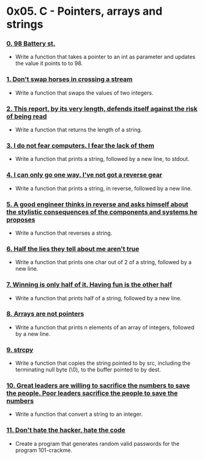 # 0x05. C - Pointers, arrays and strings

### [0. 98 Battery st.](./0-reset_to_98.c)
* Write a function that takes a pointer to an int as parameter and updates the value it points to to 98.

### [1. Don't swap horses in crossing a stream](./1-swap.c)
* Write a function that swaps the values of two integers.

### [2. This report, by its very length, defends itself against the risk of being read](./2-strlen.c)
* Write a function that returns the length of a string.

### [3. I do not fear computers. I fear the lack of them](./3-puts.c)
* Write a function that prints a string, followed by a new line, to stdout.

### [4. I can only go one way. I've not got a reverse gear](./4-print_rev.c)
* Write a function that prints a string, in reverse, followed by a new line.

### [5. A good engineer thinks in reverse and asks himself about the stylistic consequences of the components and systems he proposes](./5-rev_string.c)
* Write a function that reverses a string.

### [6. Half the lies they tell about me aren't true](./6-puts2.c)
* Write a function that prints one char out of 2 of a string, followed by a new line.

### [7. Winning is only half of it. Having fun is the other half](./7-puts_half.c)
* Write a function that prints half of a string, followed by a new line.

### [8. Arrays are not pointers](./8-print_array.c)
* Write a function that prints n elements of an array of integers, followed by a new line.

### [9. strcpy](./9-strcpy.c)
* Write a function that copies the string pointed to by src, including the terminating null byte (\0), to the buffer pointed to by dest.

### [10. Great leaders are willing to sacrifice the numbers to save the people. Poor leaders sacrifice the people to save the numbers](./100-atoi.c)
* Write a function that convert a string to an integer.

### [11. Don't hate the hacker, hate the code](./101-keygen.c)
* Create a program that generates random valid passwords for the program 101-crackme.
